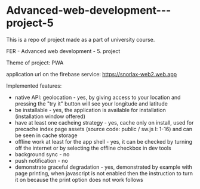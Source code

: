 # Advanced-web-development---project-5

This is a repo of project made as a part of university course.

FER - Advanced web development - 5. project

Theme of project: PWA 

application url on the firebase service: https://snorlax-web2.web.app 

Implemented features:
- native API: geolocation - yes, by giving access to your location
     and pressing the "try it" button will see your longitude and latitude
- be installable - yes, the application is available for installation (installation window offered)
- have at least one cacheing strategy - yes, cache only on install, used for precache index page assets (source code: public / sw.js l: 1-16) and can be seen in cache storage
- offline work at least for the app shell - yes, it can be checked by turning off the internet or by selecting the offline checkbox in dev tools
- background sync - no
- push notification - no
- demonstrate graceful degradation - yes, demonstrated by example with page printing,
when javascript is not enabled then the instruction to turn it on because the print option does not work follows

